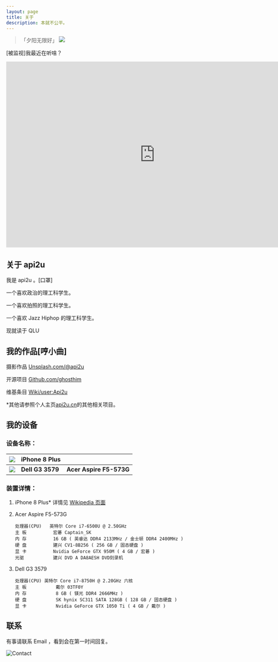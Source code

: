 ```yaml
---
layout: page
title: 关于
description: 本就不公平。
---
```


> 「夕阳无限好」
> ![](https://tva1.sinaimg.cn/large/007X8olVly1g8mf4yvxybj31400u01ky.jpg)
>

[被监视]我最近在听啥？

<iframe src="https://open.spotify.com/embed/playlist/1CsD9DDythwVgZXSKknhkV" width="800" height="500" frameborder="0" allowtransparency="true" allow="encrypted-media"></iframe>

## 关于 api2u

我是 api2u 。[口罩]

一个喜欢政治的理工科学生。

一个喜欢拍照的理工科学生。

一个喜欢 Jazz Hiphop 的理工科学生。

现就读于 QLU 

## 我的作品[哼小曲] ##

摄影作品 [Unsplash.com/@api2u](https://unsplash.com/@api2u)

开源项目 [Github.com/ghosthim](https://github.com/ghosthim)

维基条目 [Wiki/user:Api2u](https://zh.wikipedia.org/wiki/User:Api2u)

 *其他请参照个人主页[api2u.cn](http://api2u.cn)的其他相关项目。

## 我的设备

### 设备名称：

| ![](https://img.api2u.cn/pic/phone.svg) | **iPhone 8 Plus** |                         |
| :-------------------------------------- | ----------------- | ----------------------- |
| ![](https://img.api2u.cn/pic/pc.svg)    | **Dell G3 3579**  | **Acer Aspire F5-573G** |

### 装置详情：

1. iPhone 8 Plus* 详情见 [Wikipedia 页面](https://zh.wikipedia.org/wiki/IPhone_8)

2. Acer Aspire F5-573G

   ```
   处理器(CPU)   英特尔 Core i7-6500U @ 2.50GHz
   主 板	        宏碁 Captain_SK		
   内 存	        16 GB ( 英睿达 DDR4 2133MHz / 金士顿 DDR4 2400MHz )		
   硬 盘	        建兴 CV1-8B256 ( 256 GB / 固态硬盘 )		
   显 卡	        Nvidia GeForce GTX 950M ( 4 GB / 宏碁 )		
   光驱	        建兴 DVD A DA8AESH DVD刻录机
   ```
   

   
3. Dell G3 3579

   ```
   处理器(CPU)	英特尔 Core i7-8750H @ 2.20GHz 六核		
   主 板	         戴尔 03TF0Y		
   内 存	         8 GB ( 镁光 DDR4 2666MHz )		
   硬 盘	         SK hynix SC311 SATA 128GB ( 128 GB / 固态硬盘 )		
   显 卡      	 Nvidia GeForce GTX 1050 Ti ( 4 GB / 戴尔 )		
   ```



## 联系

有事请联系 Email ，看到会在第一时间回复。

![Contact](https://img.api2u.cn/2020/03/05/15834156187945.jpg)